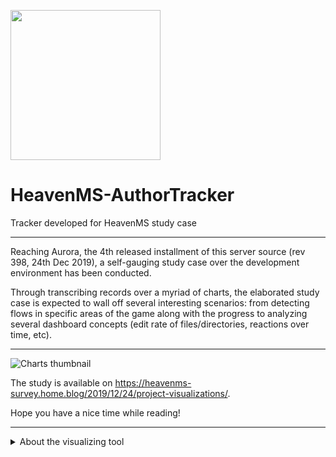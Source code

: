 <img src="https://heavenmssurveyhome.files.wordpress.com/2018/12/heavenmslogo.png" width="240"></img> 
# HeavenMS-AuthorTracker

Tracker developed for HeavenMS study case
<hr>
<p>Reaching Aurora, the 4th released installment of this server source (rev 398, 24th Dec 2019), a self-gauging study case over the development environment has been conducted.</p>
<p>Through transcribing records over a myriad of charts, the elaborated study case is expected to wall off several interesting scenarios: from detecting flows in specific areas of the game along with the progress to analyzing several dashboard concepts (edit rate of files/directories, reactions over time, etc).</p>
<hr>
<p><img src="https://camo.githubusercontent.com/e6f5adf0b1b2bbb09bda8a050f5cc7b4b3dac02c/68747470733a2f2f68656176656e6d73737572766579686f6d652e66696c65732e776f726470726573732e636f6d2f323031392f31322f6772617068732e706e67" alt="Charts thumbnail" data-canonical-src="https://heavenmssurveyhome.files.wordpress.com/2019/12/graphs.png"></p>
<p>The study is available on <a href="https://heavenms-survey.home.blog/2019/12/24/project-visualizations/" rel="nofollow">https://heavenms-survey.home.blog/2019/12/24/project-visualizations/</a>.</p>
<p>Hope you have a nice time while reading!</p>
<hr>
<details>
  <summary>About the visualizing tool</summary>
  <br>
  The tool used for the generation of the charts is made open-source and can be found at <a href="https://github.com/ronancpl/HeavenMS-AuthorTracker">https://github.com/ronancpl/HeavenMS-AuthorTracker</a>.
</details>
